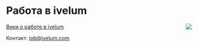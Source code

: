 # Работа в ivelum

<img src="https://raw.githubusercontent.com/ivelum/job/master/vault-boy.png" align="right">

[Вики о работе в ivelum](http://github.com/ivelum/job/wiki/)

Контакт: [job@ivelum.com](mailto:job@ivelum.com)
